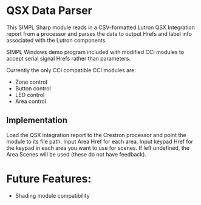 # QSX Data Parser
 
This SIMPL Sharp module reads in a CSV-formatted Lutron QSX Integration report from a processor and parses the data to output Hrefs and label info associated with the Lutron components. 

SIMPL Windows demo program included with modified CCI modules to accept serial signal Hrefs rather than parameters.

Currently the only CCI compatible CCI modules are:
- Zone control
- Button control
- LED control
- Area control

## Implementation
Load the QSX integration report to the Crestron processor and point the module to its file path.
Input Area Href for each area.
Input keypad Href for the keypad in each area you want to use for scenes. If left undefined, the Area Scenes will be used (these do not have feedback).

# Future Features:
- Shading module compatibility

